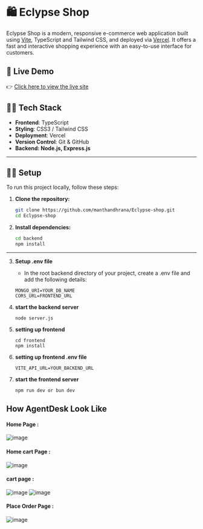 # 🛍️ Eclypse Shop

Eclypse Shop is a modern, responsive e-commerce web application built using [Vite](https://vitejs.dev/), TypeScript and Tailwind CSS, and deployed via [Vercel](https://vercel.com/). It offers a fast and interactive shopping experience with an easy-to-use interface for customers.

## 🚀 Live Demo

👉 [Click here to view the live site](https://eclypse-shop.vercel.app)

## 🧑‍💻 Tech Stack

- **Frontend**: TypeScript
- **Styling**: CSS3 / Tailwind CSS
- **Deployment**: Vercel
- **Version Control**: Git & GitHub
- **Backend: Node.js, Express.js**
---


## 🧑‍💻 Setup

To run this project locally, follow these steps:

1. **Clone the repository:**
   ```bash
   git clone https://github.com/manthandhrana/Eclypse-shop.git
   cd Eclypse-shop
   ```

2. **Install dependencies:**
    ```bash
   cd backend
   npm install
   ```
---

3. **Setup .env file**
    - In the root backend directory of your project, create a .env file and add the following details:

    ```
    MONGO_URI=YOUR_DB_NAME
    CORS_URL=FRONTEND_URL
    ```

4. **start the backend server**
    ```
    node server.js
    ```

5. **setting up frontend**
    ```
    cd frontend
    npm install
    ```

6. **setting up frontend .env file**
    ```
    VITE_API_URL=YOUR_BACKEND_URL
    ```
7. **start the frontend server**
    ```
    npm run dev or bun dev
    ```

## How AgentDesk Look Like

#### Home Page :
![image](https://github.com/user-attachments/assets/34e66a3c-1e3b-480f-aebb-bd133989b985)

#### Home cart Page :
![image](https://github.com/user-attachments/assets/c6ac3257-71f6-4ca7-9d64-9550588129f3)

#### cart page :
![image](https://github.com/user-attachments/assets/65c26631-c92a-400e-a22a-ea47d90639e1)
![image](https://github.com/user-attachments/assets/4e45384f-22d7-458a-ac64-8fd8cf749017)

#### Place Order Page :
![image](https://github.com/user-attachments/assets/6fe36026-7e99-4b8b-ae8f-6855c0e7e907)

